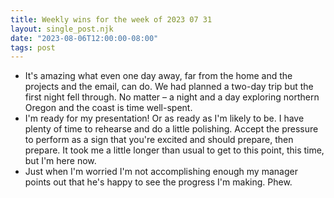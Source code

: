 ```yaml
---
title: Weekly wins for the week of 2023 07 31
layout: single_post.njk
date: "2023-08-06T12:00:00-08:00"
tags: post
---
```

- It's amazing what even one day away, far from the home and the projects and the email, can do. We had planned a two-day trip but the first night fell through. No matter – a night and a day exploring northern Oregon and the coast is time well-spent.
- I'm ready for my presentation! Or as ready as I'm likely to be. I have plenty of time to rehearse and do a little polishing. Accept the pressure to perform as a sign that you're excited and should prepare, then prepare. It took me a little longer than usual to get to this point, this time, but I'm here now.
- Just when I'm worried I'm not accomplishing enough my manager points out that he's happy to see the progress I'm making. Phew.
